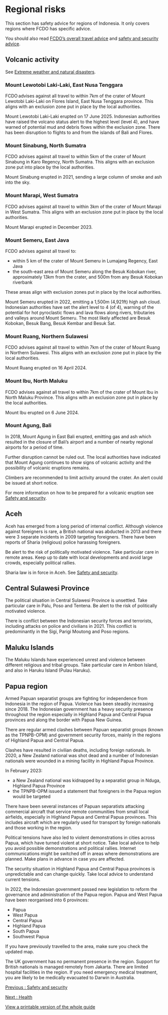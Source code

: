 # Regional risks

This section has safety advice for regions of Indonesia. It only covers regions where FCDO has specific advice.

You should also read [FCDO’s overall travel advice](/foreign-travel-advice/indonesia) and [safety and security advice](/foreign-travel-advice/indonesia/safety-and-security).

## Volcanic activity

See [Extreme weather and natural disasters](/foreign-travel-advice/indonesia/safety-and-security).

### Mount Lewotobi Laki-Laki, East Nusa Tenggara

FCDO advises against all travel to within 7km of the crater of Mount Lewotobi Laki-Laki on Flores Island, East Nusa Tenggara province. This aligns with an exclusion zone put in place by the local authorities.

Mount Lewotobi Laki-Laki erupted on 17 June 2025. Indonesian authorities have raised the volcano status alert to the highest level (level 4), and have warned of potential mud and debris flows within the exclusion zone. There has been disruption to flights to and from the islands of Bali and Flores.

### Mount Sinabung, North Sumatra

FCDO advises against all travel to within 5km of the crater of Mount Sinabung in Karo Regency, North Sumatra. This aligns with an exclusion zone put into place by the local authorities.

Mount Sinabung erupted in 2021, sending a large column of smoke and ash into the sky.

### Mount Marapi, West Sumatra

FCDO advises against all travel to within 3km of the crater of Mount Marapi in West Sumatra. This aligns with an exclusion zone put in place by the local authorities.

Mount Marapi erupted in December 2023.

### Mount Semeru, East Java

FCDO advises against all travel to:

* within 5 km of the crater of Mount Semeru in Lumajang Regency, East Java
* the south-east area of Mount Semeru along the Besuk Kobokan river, approximately 13km from the crater, and 500m from any Besuk Kobokan riverbank

These areas align with exclusion zones put in place by the local authorities.

Mount Semeru erupted in 2022, emitting a 1,500m (4,921ft) high ash cloud. Indonesian authorities have set the alert level to 4 (of 4), warning of the potential for hot pyroclastic flows and lava flows along rivers, tributaries and valleys around Mount Semeru. The most likely affected are Besuk Kobokan, Besuk Bang, Besuk Kembar and Besuk Sat.

### Mount Ruang, Northern Sulawesi

FCDO advises against all travel to within 7km of the crater of Mount Ruang in Northern Sulawesi. This aligns with an exclusion zone put in place by the local authorities.

Mount Ruang erupted on 16 April 2024.

### Mount Ibu, North Maluku

FCDO advises against all travel to within 7km of the crater of Mount Ibu in North Maluku Province. This aligns with an exclusion zone put in place by the local authorities.

Mount Ibu erupted on 6 June 2024.

### Mount Agung, Bali

In 2018, Mount Agung in East Bali erupted, emitting gas and ash which resulted in the closure of Bali’s airport and a number of nearby regional airports for a period of time.

Further disruption cannot be ruled out. The local authorities have indicated that Mount Agung continues to show signs of volcanic activity and the possibility of volcanic eruptions remains.

Climbers are recommended to limit activity around the crater. An alert could be issued at short notice.

For more information on how to be prepared for a volcanic eruption see [Safety and security](https://www.gov.uk/foreign-travel-advice/indonesia/safety-and-security).

## Aceh

Aceh has emerged from a long period of internal conflict. Although violence against foreigners is rare, a British national was abducted in 2013 and there were 3 separate incidents in 2009 targeting foreigners. There have been reports of Sharia (religious) police harassing foreigners.

Be alert to the risk of politically motivated violence. Take particular care in remote areas. Keep up to date with local developments and avoid large crowds, especially political rallies.

Sharia law is in force in Aceh. See [Safety and security](/foreign-travel-advice/indonesia/safety-and-security).

## Central Sulawesi Province

The political situation in Central Sulawesi Province is unsettled. Take particular care in Palu, Poso and Tentena. Be alert to the risk of politically motivated violence.

There is conflict between the Indonesian security forces and terrorists, including attacks on police and civilians in 2021. This conflict is predominantly in the Sigi, Parigi Moutong and Poso regions.

## Maluku Islands

The Maluku Islands have experienced unrest and violence between different religious and tribal groups. Take particular care in Ambon Island, and also in Haruku Island (Pulau Haruku).

## Papua region

Armed Papuan separatist groups are fighting for independence from Indonesia in the region of Papua. Violence has been steadily increasing since 2018. The Indonesian government has a heavy security presence throughout the region especially in Highland Papua and Central Papua provinces and along the border with Papua New Guinea.

There are regular armed clashes between Papuan separatist groups (known as the TPNPB-OPM) and government security forces, mainly in the regions of Highland Papua and Central Papua.

Clashes have resulted in civilian deaths, including foreign nationals. In 2020, a New Zealand national was shot dead and a number of Indonesian nationals were wounded in a mining facility in Highland Papua Province.

In February 2023:

* a New Zealand national was kidnapped by a separatist group in Nduga, Highland Papua Province
* the TPNPB-OPM issued a statement that foreigners in the Papua region would be targeted

There have been several instances of Papuan separatists attacking commercial aircraft that service remote communities from small local airfields, especially in Highland Papua and Central Papua provinces. This includes aircraft which are regularly used for transport by foreign nationals and those working in the region.

Political tensions have also led to violent demonstrations in cities across Papua, which have turned violent at short notice. Take local advice to help you avoid possible demonstrations and political rallies. Internet communications might be switched off in areas where demonstrations are planned. Make plans in advance in case you are affected.

The security situation in Highland Papua and Central Papua provinces is unpredictable and can change quickly. Take local advice to understand current tensions.

In 2022, the Indonesian government passed new legislation to reform the governance and administration of the Papua region. Papua and West Papua have been reorganised into 6 provinces:

* Papua
* West Papua
* Central Papua
* Highland Papua
* South Papua
* Southwest Papua

If you have previously travelled to the area, make sure you check the updated map.

The UK government has no permanent presence in the region. Support for British nationals is managed remotely from Jakarta. There are limited hospital facilities in the region. If you need emergency medical treatment, you are likely to be medically evacuated to Darwin in Australia.

[Previous
:
Safety and security](/foreign-travel-advice/indonesia/safety-and-security)

[Next
:
Health](/foreign-travel-advice/indonesia/health)

[View a printable version of the whole guide](/foreign-travel-advice/indonesia/print)